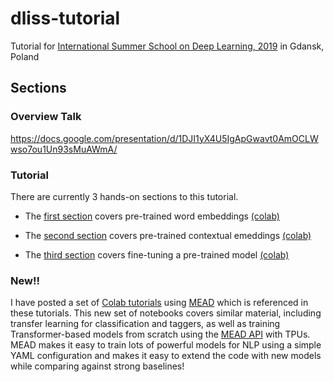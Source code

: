 # dliss-tutorial
Tutorial for [International Summer School
on Deep Learning, 2019](http://dl-lab.eu/) in Gdansk, Poland

## Sections

### Overview Talk

https://docs.google.com/presentation/d/1DJI1yX4U5IgApGwavt0AmOCLWwso7ou1Un93sMuAWmA/

### Tutorial
There are currently 3 hands-on sections to this tutorial.

- The [first section](1_pretrained_vectors.ipynb) covers pre-trained word embeddings [(colab)](https://colab.research.google.com/github/dpressel/dlss-tutorial/blob/master/1_pretrained_vectors.ipynb)

- The [second section](2_context_vectors.ipynb) covers pre-trained contextual emeddings [(colab)](https://colab.research.google.com/github/dpressel/dlss-tutorial/blob/master/2_context_vectors.ipynb)
- The [third section](3_finetuning.ipynb) covers fine-tuning a pre-trained model [(colab)](https://colab.research.google.com/github/dpressel/dlss-tutorial/blob/master/3_finetuning.ipynb)

### New!!

I have posted a set of [Colab tutorials](https://github.com/dpressel/mead-tutorials) using [MEAD](https://github.com/dpressel/mead-baseline) which is referenced in these tutorials.  This new set of notebooks covers similar material, including transfer learning for classification and taggers, as well as training Transformer-based models from scratch using the [MEAD API](https://github.com/dpressel/mead-baseline/tree/master/layers) with TPUs.  MEAD makes it easy to train lots of powerful models for NLP using a simple YAML configuration and makes it easy to extend the code with new models while comparing against strong baselines!
